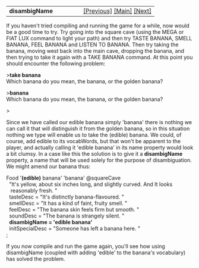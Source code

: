 <table width="100%" data-border="0" data-cellspacing="0"
data-cellpadding="3" data-bgcolor="#C0C0C0">
<colgroup>
<col style="width: 50%" />
<col style="width: 50%" />
</colgroup>
<tbody>
<tr>
<td style="text-align: left;"><strong>disambigName<br />
</strong></td>
<td style="text-align: right;"><a href="food.htm">[Previous]</a> <a
href="generalintroduction.htm">[Main]</a> <a
href="wearable.htm">[Next]</a></td>
</tr>
</tbody>
</table>

  
If you haven't tried compiling and running the game for a while, now
would be a good time to try. Try going into the square cave (using the
MEGA or FIAT LUX command to light your path) and then try TASTE BANANA,
SMELL BANANA, FEEL BANANA and LISTEN TO BANANA. Then try taking the
banana, moving west back into the main cave, dropping the banana, and
then trying to take it again with a TAKE BANANA command. At this point
you should encounter the following problem:  
  
\>**take banana**  
Which banana do you mean, the banana, or the golden banana?  
  
\>**banana**  
Which banana do you mean, the banana, or the golden banana?  
  
\>  
  
Since we have called our edible banana simply 'banana' there is nothing
we can call it that will distinguish it from the golden banana, so in
this situation nothing we type will enable us to take the (edible)
banana. We could, of course, add edible to its vocabWords, but that
won't be apparent to the player, and actually calling it 'edible banana'
in its name property would look a bit clumsy. In a case like this the
solution is to give it a **disambigName** property, a name that will be
used solely for the purpose of disambiguation. We might amend our banana
thus:  
  
Food '**(edible)** banana' 'banana' @squareCave  
  "It's yellow, about six inches long, and slightly curved. And It looks  
   reasonably fresh. "  
  tasteDesc = "It's distinctly banana-flavoured. "  
  smellDesc = "It has a kind of faint, fruity smell. "  
  feelDesc = "The banana skin feels firm but smooth. "  
  soundDesc = "The banana is strangely silent. "  
  **disambigName = 'edible banana'**  
  initSpecialDesc = "Someone has left a banana here. "  
;  
  
If you now compile and run the game again, you'll see how using
disambigName (coupled with adding 'edible' to the banana's vocabulary)
has solved the problem.  
  

